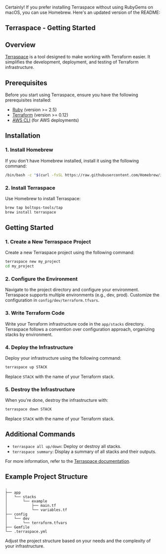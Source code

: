 Certainly! If you prefer installing Terraspace without using RubyGems on macOS, you can use Homebrew. Here's an updated version of the README:

## Terraspace - Getting Started

## Overview

[Terraspace](https://terraspace.cloud/) is a tool designed to make working with Terraform easier. It simplifies the development, deployment, and testing of Terraform infrastructure.

## Prerequisites

Before you start using Terraspace, ensure you have the following prerequisites installed:

- [Ruby](https://www.ruby-lang.org/en/documentation/installation/) (version >= 2.5)
- [Terraform](https://www.terraform.io/) (version >= 0.12)
- [AWS CLI](https://aws.amazon.com/cli/) (for AWS deployments)

## Installation

### 1. Install Homebrew

If you don't have Homebrew installed, install it using the following command:

```bash
/bin/bash -c "$(curl -fsSL https://raw.githubusercontent.com/Homebrew/install/HEAD/install.sh)"
```

### 2. Install Terraspace

Use Homebrew to install Terraspace:

```bash
brew tap boltops-tools/tap
brew install terraspace
```

## Getting Started

### 1. Create a New Terraspace Project

Create a new Terraspace project using the following command:

```bash
terraspace new my_project
cd my_project
```

### 2. Configure the Environment

Navigate to the project directory and configure your environment. Terraspace supports multiple environments (e.g., dev, prod). Customize the configuration in `config/dev/terraform.tfvars`.

### 3. Write Terraform Code

Write your Terraform infrastructure code in the `app/stacks` directory. Terraspace follows a convention over configuration approach, organizing stacks by environment.

### 4. Deploy the Infrastructure

Deploy your infrastructure using the following command:

```bash
terraspace up STACK
```

Replace `STACK` with the name of your Terraform stack.

### 5. Destroy the Infrastructure

When you're done, destroy the infrastructure with:

```bash
terraspace down STACK
```

Replace `STACK` with the name of your Terraform stack.

## Additional Commands

- `terraspace all up/down`: Deploy or destroy all stacks.
- `terraspace summary`: Display a summary of all stacks and their outputs.

For more information, refer to the [Terraspace documentation](https://terraspace.cloud/docs/getting-started/install).

## Example Project Structure

```plaintext
.
├── app
│   └── stacks
│       └── example
│           ├── main.tf
│           └── variables.tf
├── config
│   └── dev
│       └── terraform.tfvars
├── Gemfile
└── .terraspace.yml
```

Adjust the project structure based on your needs and the complexity of your infrastructure.